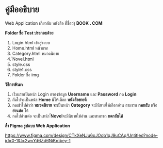 # คู่มืออธิบาย

Web Application เกี่ยวกับ หนังสือ ที่ชื่อว่าฺ **BOOK . COM**

**Folder ชื่อ Test ประกอบด้วย** 

 1. Login.html เข้าสู่ระบบ
 2. Home.html หน้าแรก
 3. Category.html หมวดนิยาย
 4. ์Novel.html
 5. style.css
 6. style1.css
 7. Folder ชื่อ img

**วิธีการRun**
 1. เริ่มแรกเปิดหน้า Login กรองข้อมูล  **Username** และ **Password** กด **Login**
 2. ถัดไปจะเป็นหน้า **Home**  มีให้เลือก **หนังสือขายดี**
 3. กดเข้าไปคำว่า **หมวดนิยาย** จะเป็นหน้า **Category** จะมีนิยายให้เลือกอ่าน  สามารถ **กดกลับ** หรือ **อ่านต่อ** ได้ 
 4. กดไปอ่านต่อ จะเป็นหน้า **์Novel**จะมีนิยายให้อ่าน และสามารถ **กดกลับได้**
 


 **ลิ้ง Figma รูปแบบ Web Application**
 
 https://www.figma.com/design/CTkXeNJu6oJOob1qJ9uCAq/Untitled?node-id=0-1&t=2wvYd6Zd6NiKmbey-1
